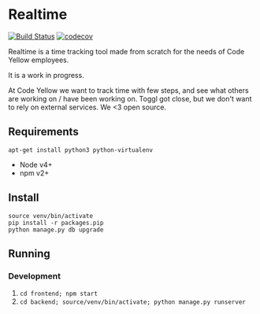# Realtime

[![Build Status](https://travis-ci.org/CodeYellowBV/realtime.svg?branch=master)](https://travis-ci.org/CodeYellowBV/realtime)
[![codecov](https://codecov.io/gh/CodeYellowBV/realtime/branch/master/graph/badge.svg)](https://codecov.io/gh/CodeYellowBV/realtime)

Realtime is a time tracking tool made from scratch for the needs of Code Yellow employees.

It is a work in progress.

At Code Yellow we want to track time with few steps, and see what others are working on / have been working on. Toggl got close, but we don't want to rely on external services. We <3 open source.

## Requirements

```
apt-get install python3 python-virtualenv
```

- Node v4+
- npm v2+

## Install

```
source venv/bin/activate
pip install -r packages.pip
python manage.py db upgrade
```

## Running

### Development

1. `cd frontend; npm start`
1. `cd backend; source/venv/bin/activate; python manage.py runserver`
